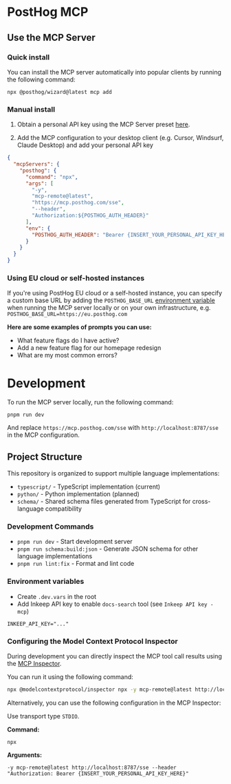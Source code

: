 # PostHog MCP

## Use the MCP Server

### Quick install

You can install the MCP server automatically into popular clients by running the following command:

```
npx @posthog/wizard@latest mcp add
```

### Manual install

1. Obtain a personal API key using the MCP Server preset [here](https://app.posthog.com/settings/user-api-keys?preset=mcp_server).

2. Add the MCP configuration to your desktop client (e.g. Cursor, Windsurf, Claude Desktop) and add your personal API key

```json
{
  "mcpServers": {
    "posthog": {
      "command": "npx",
      "args": [
        "-y",
        "mcp-remote@latest",
        "https://mcp.posthog.com/sse",
        "--header",
        "Authorization:${POSTHOG_AUTH_HEADER}"
      ],
      "env": {
        "POSTHOG_AUTH_HEADER": "Bearer {INSERT_YOUR_PERSONAL_API_KEY_HERE}"
      }
    }
  }
}
```

### Using EU cloud or self-hosted instances

If you're using PostHog EU cloud or a self-hosted instance, you can specify a custom base URL by adding the `POSTHOG_BASE_URL` [environment variable](https://developers.cloudflare.com/workers/configuration/environment-variables) when running the MCP server locally or on your own infrastructure, e.g. `POSTHOG_BASE_URL=https://eu.posthog.com`

**Here are some examples of prompts you can use:**
- What feature flags do I have active?
- Add a new feature flag for our homepage redesign
- What are my most common errors?


# Development

To run the MCP server locally, run the following command:

```
pnpm run dev
```

And replace `https://mcp.posthog.com/sse` with `http://localhost:8787/sse` in the MCP configuration.

## Project Structure

This repository is organized to support multiple language implementations:

- `typescript/` - TypeScript implementation (current)
- `python/` - Python implementation (planned)
- `schema/` - Shared schema files generated from TypeScript for cross-language compatibility

### Development Commands

- `pnpm run dev` - Start development server
- `pnpm run schema:build:json` - Generate JSON schema for other language implementations
- `pnpm run lint:fix` - Format and lint code

### Environment variables

- Create `.dev.vars` in the root
- Add Inkeep API key to enable `docs-search` tool (see `Inkeep API key - mcp`)

```
INKEEP_API_KEY="..."
```


### Configuring the Model Context Protocol Inspector

During development you can directly inspect the MCP tool call results using the [MCP Inspector](https://modelcontextprotocol.io/docs/tools/inspector). 

You can run it using the following command:

```bash
npx @modelcontextprotocol/inspector npx -y mcp-remote@latest http://localhost:8787/sse --header "\"Authorization: Bearer {INSERT_YOUR_PERSONAL_API_KEY_HERE}\""
```

Alternatively, you can use the following configuration in the MCP Inspector:

Use transport type `STDIO`.

**Command:**

```
npx
```

**Arguments:**

```
-y mcp-remote@latest http://localhost:8787/sse --header "Authorization: Bearer {INSERT_YOUR_PERSONAL_API_KEY_HERE}"
```

